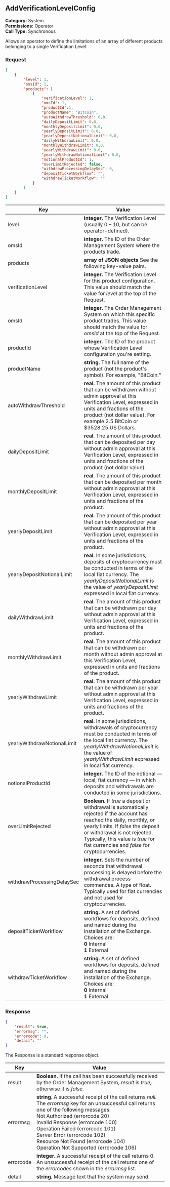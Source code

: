 ## AddVerificationLevelConfig

**Category:** System<br />**Permissions:** Operator<br />**Call Type:** Synchronous

Allows an operator to define the limitations of an array of different products belonging to a single Verification Level.

### Request

```json
[
    {
        "level": 1,
        "omsId": 1,
        "products": [
            {
                "verificationLevel": 1,
                "omsId": 1,
                "productId":1,
                "productName": "Bitcoin",
                "autoWithdrawThreshold": 0.0,
                "dailyDepositLimit": 0.0,
                "monthlyDepositLimit": 0.0,
                "yearlyDepositLimit": 0.0,
                "yearlyDepositNotionalLimit": 0.0,
                "dailyWithdrawLimit": 0.0,
                "monthlyWithdrawLimit": 0.0,
		        "yearlyWithdrawLimit": 0.0,
                "yearlyWithdrawNotionalLimit": 0.0,
                "notionalProductId": 1,
                "overLimitRejected": false,
                "withdrawProcessingDelaySec": 0,
		        "depositTicketWorkflow": "",
		        "withdrawTicketWorkflow": ""
            }
        ]
    }
]
```

| Key                         | Value                                                        |
| --------------------------- | ------------------------------------------------------------ |
| level                       | **integer.** The Verification Level (usually 0 &ndash; 10, but can be operator-defined). |
| omsId                       | **integer.** The ID of the Order Management System where the products trade. |
| products                    | **array of JSON objects** See the following key-value pairs. |
| verificationLevel           | **integer.** The Verification Level for this product configuration. This value should match the value for *level* at the top of the Request. |
| omsId                       | **integer.** The Order Management System on which this specific product trades. This value should match the value for *omsId* at the top of the Request. |
| productId                   | **integer.** The ID of the product whose Verification Level configuration you're setting. |
| productName                 | **string.** The full name of the product (not the product's symbol). For example, "BitCoin." |
| autoWithdrawThreshold       | **real.** The amount of this product that can be withdrawn without admin approval at this Verification Level, expressed in units and fractions of the product (not dollar value). For example 2.5 BitCoin or $3528.25 US  Dollars. |
| dailyDepositLimit           | **real.** The amount of this product that can be deposited per day without admin approval at this Verification Level, expressed in units and fractions of the product (not dollar value). |
| monthlyDepositLimit         | **real.** The amount of this product that can be deposited per month without admin approval at this Verification Level, expressed in units and fractions of the product. |
| yearlyDepositLimit          | **real.** The amount of this product that can be deposited per year without admin approval at this Verification Level, expressed in units and fractions of the product. |
| yearlyDepositNotionalLimit  | **real.** In some jurisdictions, deposits of cryptocurrency must be conducted in terms of the local fiat currency. The *yearlyDepositNotionalLimit* is the value of *yearlyDepositLimit* expressed in local fiat currency. |
| dailyWithdrawLimit          | **real.** The amount of this product that can be withdrawn per day without admin approval at this Verification Level, expressed in units and fractions of the product. |
| monthlyWithdrawLimit        | **real.** The amount of this product that can be withdrawn per month without admin approval at this Verification Level, expressed in units and fractions of the product. |
| yearlyWithdrawLimit         | **real.** The amount of this product that can be withdrawn per year without admin approval at this Verification Level, expressed in units and fractions of the product. |
| yearlyWithdrawNotionalLimit | **real.** In some jurisdictions, withdrawals of cryptocurrency must be conducted in terms of the local fiat currency. The *yearlyWithdrawNotionalLimit* is the value of *yearlyWithdrawLimit* expressed in local fiat currency. |
| notionalProductId           | **integer.** The ID of the notional &mdash; local, fiat currency &mdash; in which deposits and withdrawals are conducted in some jurisdictions. |
| overLimitRejected           | **Boolean.** If *true* a deposit or withdrawal is automatically rejected if the account has reached the daily, monthly, or yearly limits. If *false* the deposit or withdrawal is not rejected. Typically, this value is *true* for fiat currencies and *false* for cryptocurrencies. |
| withdrawProcessingDelaySec  | **integer.** Sets the number of seconds that withdrawal processing is delayed before the withdrawal process commences. A type of float. Typically used for fiat currencies and not used for cryptocurrencies. |
| depositTicketWorkflow       | **string.** A set of defined workflows for deposits, defined and named during the installation of the Exchange. Choices are:<br />**0** Internal<br />**1** External  |
| withdrawTicketWorkflow      | **string.** A set of defined workflows for deposits, defined and named during the installation of the Exchange.  Choices are:<br />**0** Internal<br />**1** External   |

### Response

```json
{
    "result": true,
    "errormsg": "",
    "errorcode": 0,
    "detail": ""
}
```
The Response is a standard response object.

| Key       | Value                                                        |
| --------- | ------------------------------------------------------------ |
| result    | **Boolean.** If the call has been successfully received by the Order Management System, *result* is *true;* otherwise it is *false.* |
| errormsg  | **string.** A successful receipt of the call returns *null.* The *errormsg* key for an unsuccessful call returns one of the following messages:<br />Not Authorized (errorcode 20)<br />Invalid Response (errorcode 100)<br />Operation Failed (errorcode 101)<br />Server Error (errorcode 102)<br />Resource Not Found (errorcode 104)<br />Operation Not Supported (errorcode 106) |
| errorcode | **integer.** A successful receipt of the call returns 0. An unsuccessful receipt of the call returns one of the *errorcodes* shown in the *errormsg* list. |
| detail    | **string.** Message text that the system may send.           |




